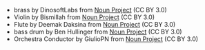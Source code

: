 - brass by DinosoftLabs from <a href="https://thenounproject.com/browse/icons/term/brass/" target="_blank" title="brass Icons">Noun Project</a> (CC BY 3.0)
- Violin by Bismillah from <a href="https://thenounproject.com/browse/icons/term/violin/" target="_blank" title="Violin Icons">Noun Project</a> (CC BY 3.0)
- Flute by Deemak Daksina from <a href="https://thenounproject.com/browse/icons/term/flute/" target="_blank" title="Flute Icons">Noun Project</a> (CC BY 3.0)
- bass drum by Ben Hullinger from <a href="https://thenounproject.com/browse/icons/term/bass-drum/" target="_blank" title="bass drum Icons">Noun Project</a> (CC BY 3.0)
- Orchestra Conductor by GiulioPN from <a href="https://thenounproject.com/browse/icons/term/orchestra-conductor/" target="_blank" title="Orchestra Conductor Icons">Noun Project</a> (CC BY 3.0)
